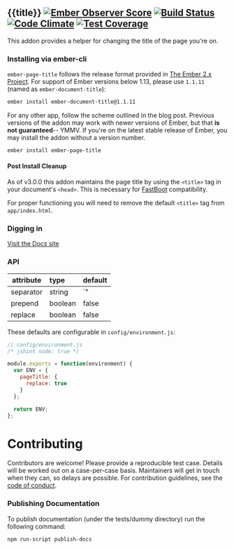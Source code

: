 ## {{title}} [![Ember Observer Score](http://emberobserver.com/badges/ember-page-title.svg)](http://emberobserver.com/addons/ember-page-title) [![Build Status](https://travis-ci.org/tim-evans/ember-page-title.svg)](https://travis-ci.org/tim-evans/ember-page-title) [![Code Climate](https://codeclimate.com/github/tim-evans/ember-page-title/badges/gpa.svg)](https://codeclimate.com/github/tim-evans/ember-page-title) [![Test Coverage](https://codeclimate.com/github/tim-evans/ember-page-title/badges/coverage.svg)](https://codeclimate.com/github/tim-evans/ember-page-title/coverage)

This addon provides a helper for changing the title of the page you're on.

### Installing via ember-cli

`ember-page-title` follows the release format provided in [The Ember 2.x Project](http://emberjs.com/blog/2015/06/16/ember-project-at-2-0.html). For support of Ember versions below 1.13, please use `1.1.11` (named as `ember-document-title`):

```bash
ember install ember-document-title@1.1.11
```

For any other app, follow the scheme outlined in the blog post. Previous versions of the addon may work with newer versions of Ember, but that **is not guaranteed**-- YMMV. If you're on the latest stable release of Ember, you may install the addon without a version number.

```bash
ember install ember-page-title
```

#### Post Install Cleanup

As of v3.0.0 this addon maintains the page title by using the
`<title>` tag in your document's `<head>`.  This is necessary for
[FastBoot](https://github.com/tildeio/ember-cli-fastboot)
compatibility.

For proper functioning you will need to remove the default `<title>`
tag from `app/index.html`.

### Digging in

[Visit the Docs site](http://tim-evans.github.io/ember-page-title/)

### API

| attribute | type    | default |
|-----------|:--------|:--------|
| separator | string  | `" | "` |
| prepend   | boolean | false   |
| replace   | boolean | false   |

These defaults are configurable in `config/environment.js`:

```javascript
// config/environment.js
/* jshint node: true */

module.exports = function(environment) {
  var ENV = {
    pageTitle: {
      replace: true
    }
  };

  return ENV;
};
```

# Contributing

Contributors are welcome! Please provide a reproducible test case. Details will be worked out on a case-per-case basis. Maintainers will get in touch when they can, so delays are possible. For contribution guidelines, see the [code of conduct](https://github.com/tim-evans/ember-plupload/blob/master/CONDUCT.md).

### Publishing Documentation

To publish documentation (under the tests/dummy directory) run the following command:

```bash
npm run-script publish-docs
```
